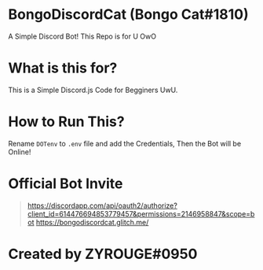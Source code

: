 # BongoDiscordCat (Bongo Cat#1810)
A Simple Discord Bot! This Repo is for U OwO

# What is this for?
This is a Simple Discord.js Code for Begginers UwU.

# How to Run This?
Rename `DOTenv` to `.env` file and add the Credentials,
Then the Bot will be Online!

# Official Bot Invite
 > https://discordapp.com/api/oauth2/authorize?client_id=614476694853779457&permissions=2146958847&scope=bot
 > https://bongodiscordcat.glitch.me/
 
 # Created by **ZYROUGE#0950**
